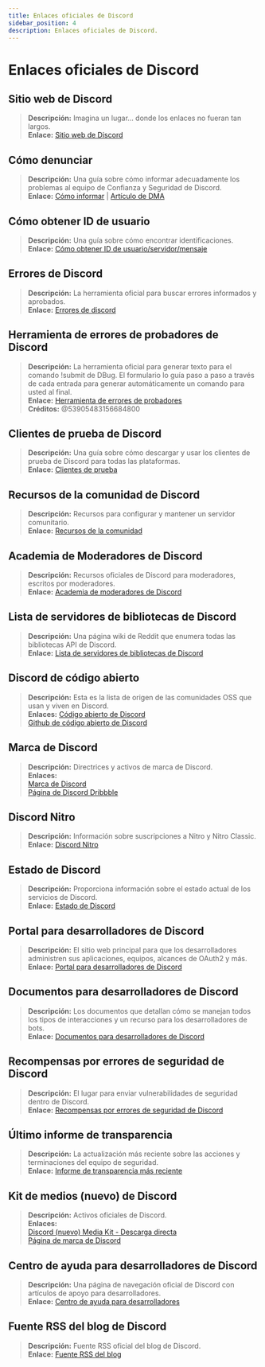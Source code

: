 ```yaml
---
title: Enlaces oficiales de Discord
sidebar_position: 4
description: Enlaces oficiales de Discord.
---
```

# Enlaces oficiales de Discord

## Sitio web de Discord

> **Descripción:** Imagina un lugar… donde los enlaces no fueran tan largos. <br/>
**Enlace:** [Sitio web de Discord](https://dis.gd/)

## Cómo denunciar

> **Descripción:** Una guía sobre cómo informar adecuadamente los problemas al equipo de Confianza y Seguridad de Discord. <br/>
**Enlace:** [Cómo informar](https://dis.gd/howtoreport) | [Artículo de DMA](https://dis.gd/dma104)

## Cómo obtener ID de usuario

> **Descripción:** Una guía sobre cómo encontrar identificaciones. <br/>
**Enlace:** [Cómo obtener ID de usuario/servidor/mensaje](https://dis.gd/findmyid)

## Errores de Discord

> **Descripción:** La herramienta oficial para buscar errores informados y aprobados. <br/>
**Enlace:** [Errores de discord](https://bugs.discord.com/)

## Herramienta de errores de probadores de Discord

> **Descripción:** La herramienta oficial para generar texto para el comando !submit de DBug. El formulario lo guía paso a paso a través de cada entrada para generar automáticamente un comando para usted al final. <br/>
**Enlace:** [Herramienta de errores de probadores](https://dis.gd/bug-tool) <br/>
**Créditos:** @53905483156684800

## Clientes de prueba de Discord

> **Descripción:** Una guía sobre cómo descargar y usar los clientes de prueba de Discord para todas las plataformas. <br/>
**Enlace:** [Clientes de prueba](https://support.discord.com/hc/en-us/articles/360035675191-Discord-Testing-Clients)

## Recursos de la comunidad de Discord

> **Descripción:** Recursos para configurar y mantener un servidor comunitario. <br/>
**Enlace:** [Recursos de la comunidad](https://discord.com/community) <br/>

## Academia de Moderadores de Discord

> **Descripción:** Recursos oficiales de Discord para moderadores, escritos por moderadores. <br/>
**Enlace:** [Academia de moderadores de Discord](https://dis.gd/moderation)

## Lista de servidores de bibliotecas de Discord

> **Descripción:** Una página wiki de Reddit que enumera todas las bibliotecas API de Discord. <br/>
**Enlace:** [Lista de servidores de bibliotecas de Discord](https://www.reddit.com/r/discordapp/wiki/developers)

## Discord de código abierto

> **Descripción:** Esta es la lista de origen de las comunidades OSS que usan y viven en Discord. <br/>
**Enlaces:**
[Código abierto de Discord](https://discord.com/open-source) <br/>
[Github de código abierto de Discord](https://github.com/discord/discord-open-source)

## Marca de Discord

> **Descripción:** Directrices y activos de marca de Discord. <br/>
**Enlaces:** <br/>
[Marca de Discord](https://discord.com/branding) <br/>
[Página de Discord Dribbble](https://discord.design/)

## Discord Nitro

> **Descripción:** Información sobre suscripciones a Nitro y Nitro Classic. <br/>
**Enlace:** [Discord Nitro](https://dis.gd/nitro)

## Estado de Discord

> **Descripción:** Proporciona información sobre el estado actual de los servicios de Discord. <br/>
**Enlace:** [Estado de Discord](https://dis.gd/status)

## Portal para desarrolladores de Discord

> **Descripción:** El sitio web principal para que los desarrolladores administren sus aplicaciones, equipos, alcances de OAuth2 y más. <br/>
**Enlace:** [Portal para desarrolladores de Discord](https://discord.com/developers/)

## Documentos para desarrolladores de Discord

> **Descripción:** Los documentos que detallan cómo se manejan todos los tipos de interacciones y un recurso para los desarrolladores de bots. <br/>
**Enlace:** [Documentos para desarrolladores de Discord](https://discord.dev/)

## Recompensas por errores de seguridad de Discord

> **Descripción:** El lugar para enviar vulnerabilidades de seguridad dentro de Discord. <br/>
**Enlace:** [Recompensas por errores de seguridad de Discord](https://discord.com/security)

## Último informe de transparencia

> **Descripción:** La actualización más reciente sobre las acciones y terminaciones del equipo de seguridad. <br/>
**Enlace:** [Informe de transparencia más reciente](https://discord.com/blog/discord-transparency-report-q1-2022)

## Kit de medios (nuevo) de Discord

> **Descripción:** Activos oficiales de Discord. <br/>
**Enlaces:** <br/>
[Discord (nuevo) Media Kit - Descarga directa](https://www.dropbox.com/sh/nabhhaq7kt59exr/AAB7U3f2pW-Jmvdul0yy7o-ia?dl=1) <br/>
[Página de marca de Discord](https://discord.com/branding)

## Centro de ayuda para desarrolladores de Discord

> **Descripción:** Una página de navegación oficial de Discord con artículos de apoyo para desarrolladores. <br/>
**Enlace:** [Centro de ayuda para desarrolladores](https://support-dev.discord.com)

## Fuente RSS del blog de Discord

> **Descripción:** Fuente RSS oficial del blog de Discord. <br/>
**Enlace:** [Fuente RSS del blog](https://discord.com/blog/rss.xml)
